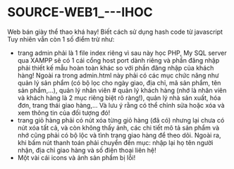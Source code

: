 # SOURCE-WEB1_---IHOC

Web bán giày thể thao khá hay! Biết cách sử dụng hash code từ javascript
Tuy nhiên vẫn còn 1 số điểm trừ như: 
 + trang admin phải là 1 file index riêng vì sau này học PHP, My SQL server qua XAMPP sẽ có 1 cái cổng host port dành riêng và phần đăng nhập phải thiết kế mẫu hoàn toàn khác so với phần đăng nhập của khách hàng! Ngoài ra trong admin.html này phải có các mục chức năng như quản lý sản phẩm (có bộ lọc cho ngày giao, địa chỉ, mã sản phẩm, tên sản phẩm,...), quản lý nhân viên # quản lý khách hàng (nhớ là nhân viên và khách hàng là 2 mục riêng biệt rõ ràng!), quản lý nhà sản xuất, hóa đơn, trang thái giao hàng,... Và lưu ý rằng có thể chỉnh sửa hoặc xóa và xem thông tin của đối tượng đó!
 + trang giỏ hàng phải có nút xóa từng giỏ hàng (đã có) nhưng lại chưa có nút xóa tất cả, và còn không thấy ảnh, các chi tiết mô tả sản phẩm và nhớ cũng phải có bộ lộc và tình trạng giao hàng để theo dõi. Ngoài ra, khi bấm nút thanh toán phải chuyển đến mục: nhập lại họ tên người nhận, địa chỉ giao hàng và số điện thoại liên hệ!
 + Một vài cái icons và ảnh sản phẩm bị lỗi!

